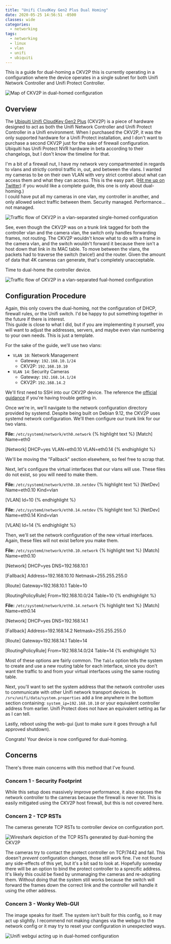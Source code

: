 ```yaml
---
title: "Unifi CloudKey Gen2 Plus Dual Homing"
date: 2020-05-25 14:56:51 -0500
classes: wide
categories:
  - networking
tags:
  - networking
  - linux
  - vlan
  - unifi
  - ubiquiti
---
```


This is a guide for dual-homing a CKV2P this is currently operating in a configuration where the device operates in a single subnet for both Unifi Network Controller and Unifi Protect Controller.

![Map of CKV2P in dual-homed configuration](/assets/images/unifi_dual_home_map.png)

## Overview

The [Ubiquiti Unifi CloudKey Gen2 Plus](https://unifi-protect.ui.com/cloud-key-gen2) (CKV2P) is a piece of hardware designed to act as both the Unifi Network Controller and Unifi Protect Controller in a Unifi environment. When I purchased the CKV2P, it was the only supported hardware for a Unifi Protect installation, and I don't want to purchase a second CKV2P just for the sake of firewall configuration. Ubiquiti has Unifi Protect NVR hardware in beta according to their changelogs, but I don't know the timeline for that.

I'm a bit of a firewall nut, I have my network very compartmented in regards to vlans and strictly control traffic in, out, and between the vlans. I wanted my cameras to be on their own VLAN with very strict control about what can access them and what they can access. This is the easy part. ([Hit me up on Twitter](https://twitter.com/cetasyn)) if you would like a complete guide, this one is only about dual-homing.)<br>
I could have put all my cameras in one vlan, my controller in another, and only allowed select traffic between them. Security managed. Performance... not managed.

![Traffic flow of CKV2P in a vlan-separated single-homed configuration](/assets/images/unifi_vlan_no_dual_home.png)

See, even though the CKV2P was on a trunk link tagged for both the controller vlan and the camera vlan, the switch only handles forwarding frames, not routing. The CKV2P wouldn't know what to do with a frame in the camera vlan, and the switch wouldn't forward it because there isn't a host down that link in its MAC table. To move between the vlans, the packets had to traverse the switch (twice!) and the router. Given the amount of data that 4K cameras can generate, that's completely unacceptable.

Time to dual-home the controller device.

![Traffic flow of CKV2P in a vlan-separated fual-homed configuration](/assets/images/unifi_flow_dual_home.png)

## Configuration Procedure

Again, this only covers the dual-homing, not the configuration of DHCP, firewall rules, or the Unifi switch. I'd be happy to put something together in the future if there is interest.<br>
This guide is close to what I did, but if you are implementing it yourself, you will want to adjust the addresses, servers, and maybe even vlan numbering to your own needs. This is just a template.

For the sake of the guide, we'll use two vlans:

- `VLAN 10`: Network Management
  - Gateway: `192.168.10.1/24`
  - CKV2P: `192.168.10.10`
- `VLAN 14`: Security Cameras
  - Gateway: `192.168.14.1/24`
  - CKV2P: `192.168.14.2`

We'll first need to SSH into our CKV2P device. The reference the [official guidance](https://help.ui.com/hc/en-us/articles/204909374-UniFi-Accounts-and-Passwords-for-Controller-Cloud-Key-and-Other-Devices#3) if you're having trouble getting in.

Once we're in, we'll navigate to the network configuration directory provided by systemd. Despite being built on Debian 9.12, the CKV2P uses systemd network configuration. We'll then configure our trunk link for our two vlans.

**File:** `/etc/systemd/network/eth0.network`
{% highlight text %}
[Match]
Name=eth0

[Network]
DHCP=yes
VLAN=eth0.10
VLAN=eth0.14
{% endhighlight %}

We'll be moving the "Fallback" section elsewhere, so feel free to scrap that.

Next, let's configure the virtual interfaces that our vlans will use. These files do not exist, so you will need to make them.

**File:** `/etc/systemd/network/eth0.10.netdev`
{% highlight text %}
[NetDev]
Name=eth0.10
Kind=vlan

[VLAN]
Id=10
{% endhighlight %}

**File:** `/etc/systemd/network/eth0.14.netdev`
{% highlight text %}
[NetDev]
Name=eth0.14
Kind=vlan

[VLAN]
Id=14
{% endhighlight %}

Then, we'll set the network configuration of the new virtual interfaces. Again, these files will not exist before you make them.

**File:** `/etc/systemd/network/eth0.10.network`
{% highlight text %}
[Match]
Name=eth0.10

[Network]
DHCP=yes
DNS=192.168.10.1

[Fallback]
Address=192.168.10.10
Netmask=255.255.255.0

[Route]
Gateway=192.168.10.1
Table=10

[RoutingPolicyRule]
From=192.168.10.0/24
Table=10
{% endhighlight %}

**File:** `/etc/systemd/network/eth0.14.network`
{% highlight text %}
[Match]
Name=eth0.14

[Network]
DHCP=yes
DNS=192.168.14.1

[Fallback]
Address=192.168.14.2
Netmask=255.255.255.0

[Route]
Gateway=192.168.14.1
Table=14

[RoutingPolicyRule]
From=192.168.14.0/24
Table=14
{% endhighlight %}

Most of these options are fairly common. The `Table` option tells the system to create and use a new routing table for each interface, since you don't want the traffic to and from your virtual interfaces using the same routing table.

Next, you'll want to set the system address that the network controller uses to communicate with other Unifi network transport devices. In `/srv/unifi/data/system.properties` add a line anywhere in the bottom section containing: `system_ip=192.168.10.10` or your equivalent controller address from earlier. Unifi Protect does not have an equivalent setting as far as I can tell.

Lastly, reboot using the web-gui (just to make sure it goes through a full approved shutdown).

Congrats! Your device is now configured for dual-homing.

## Concerns

There's three main concerns with this method that I've found.

### Concern 1 - Security Footprint

While this setup does massively improve performance, it also exposes the network controller to the cameras because the firewall is never hit. This is easily mitigated using the CKV2P host firewall, but this is not covered here.

### Concern 2 - TCP RSTs

The cameras generate TCP RSTs to controller device on configuration port.

![Wireshark depiction of the TCP RSTs generated by dual-homing the CKV2P](/assets/images/unifi_wireshark_conf_rst.png)

The cameras try to contact the protect controller on TCP/7442 and fail. This doesn't *prevent* configuration changes, those still work fine. I've not found any side-effects of this yet, but it's a bit sad to look at. Hopefully someday there will be an option to bind the protect controller to a sprecific address. It's likely this could be fixed by unmanaging the cameras and re-adopting them. Without doing that the system still works because the switch will forward the frames down the correct link and the controller will handle it using the other address.

### Concern 3 - Wonky Web-GUI

The image speaks for itself. The system isn't built for this config, so it may act up slightly. I recommend not making changes via the webgui to the network config or it may try to reset your configuration in unexpected ways.

![Unifi webgui acting up in dual-homed configuration](/assets/images/unifi_dual_home_webgui.png)
